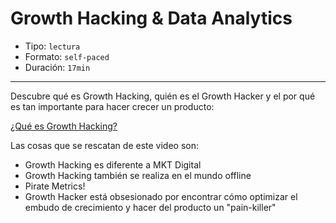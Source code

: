 # Growth Hacking & Data Analytics

* Tipo: `lectura`
* Formato: `self-paced`
* Duración: `17min`

***

Descubre qué es Growth Hacking, quién es el Growth Hacker y el 
por qué es tan importante para hacer crecer un producto:

[¿Qué es Growth Hacking?](https://www.useloom.com/share/969758b2021647448bf62157e1ffc37c)

Las cosas que se rescatan de este video son:

* Growth Hacking es diferente a MKT Digital
* Growth Hacking también se realiza en el mundo offline
* Pirate Metrics!
* Growth Hacker está obsesionado por encontrar cómo optimizar
el embudo de crecimiento y hacer del producto un "pain-killer"
